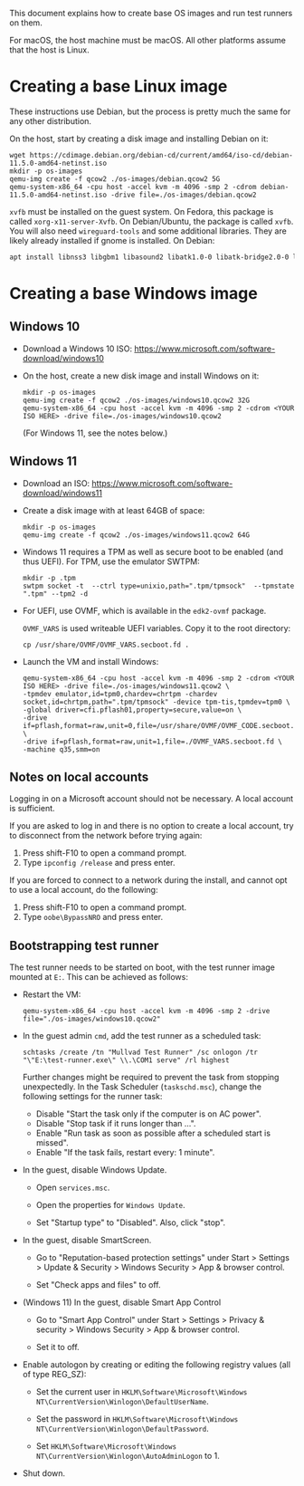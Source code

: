 This document explains how to create base OS images and run test runners on them.

For macOS, the host machine must be macOS. All other platforms assume that the host is Linux.

# Creating a base Linux image

These instructions use Debian, but the process is pretty much the same for any other distribution.

On the host, start by creating a disk image and installing Debian on it:

```
wget https://cdimage.debian.org/debian-cd/current/amd64/iso-cd/debian-11.5.0-amd64-netinst.iso
mkdir -p os-images
qemu-img create -f qcow2 ./os-images/debian.qcow2 5G
qemu-system-x86_64 -cpu host -accel kvm -m 4096 -smp 2 -cdrom debian-11.5.0-amd64-netinst.iso -drive file=./os-images/debian.qcow2
```

`xvfb` must be installed on the guest system. On Fedora, this package is called `xorg-x11-server-Xvfb`.
On Debian/Ubuntu, the package is called `xvfb`. You will also need `wireguard-tools` and some
additional libraries. They are likely already installed if gnome is installed. On Debian:

```bash
apt install libnss3 libgbm1 libasound2 libatk1.0-0 libatk-bridge2.0-0 libcups2 libgtk-3-0 wireguard-tools
```

# Creating a base Windows image

## Windows 10

* Download a Windows 10 ISO: https://www.microsoft.com/software-download/windows10

* On the host, create a new disk image and install Windows on it:

    ```
    mkdir -p os-images
    qemu-img create -f qcow2 ./os-images/windows10.qcow2 32G
    qemu-system-x86_64 -cpu host -accel kvm -m 4096 -smp 2 -cdrom <YOUR ISO HERE> -drive file=./os-images/windows10.qcow2
    ```

    (For Windows 11, see the notes below.)

## Windows 11

* Download an ISO: https://www.microsoft.com/software-download/windows11

* Create a disk image with at least 64GB of space:

    ```
    mkdir -p os-images
    qemu-img create -f qcow2 ./os-images/windows11.qcow2 64G
    ```

* Windows 11 requires a TPM as well as secure boot to be enabled (and thus UEFI). For TPM, use the
  emulator SWTPM:

    ```
    mkdir -p .tpm
    swtpm socket -t  --ctrl type=unixio,path=".tpm/tpmsock"  --tpmstate ".tpm" --tpm2 -d
    ```

* For UEFI, use OVMF, which is available in the `edk2-ovmf` package.

  `OVMF_VARS` is used writeable UEFI variables. Copy it to the root directory:

  ```
  cp /usr/share/OVMF/OVMF_VARS.secboot.fd .
  ```

* Launch the VM and install Windows:

  ```
  qemu-system-x86_64 -cpu host -accel kvm -m 4096 -smp 2 -cdrom <YOUR ISO HERE> -drive file=./os-images/windows11.qcow2 \
  -tpmdev emulator,id=tpm0,chardev=chrtpm -chardev socket,id=chrtpm,path=".tpm/tpmsock" -device tpm-tis,tpmdev=tpm0 \
  -global driver=cfi.pflash01,property=secure,value=on \
  -drive if=pflash,format=raw,unit=0,file=/usr/share/OVMF/OVMF_CODE.secboot.fd,readonly=on \
  -drive if=pflash,format=raw,unit=1,file=./OVMF_VARS.secboot.fd \
  -machine q35,smm=on
  ```

## Notes on local accounts

Logging in on a Microsoft account should not be necessary. A local account is sufficient.

If you are asked to log in and there is no option to create a local account, try to disconnect
from the network before trying again:

1. Press shift-F10 to open a command prompt.
1. Type `ipconfig /release` and press enter.

If you are forced to connect to a network during the install, and cannot opt to use a local account,
do the following:

1. Press shift-F10 to open a command prompt.
1. Type `oobe\BypassNRO` and press enter.

## Bootstrapping test runner

The test runner needs to be started on boot, with the test runner image mounted at `E:`.
This can be achieved as follows:

* Restart the VM:

    ```
    qemu-system-x86_64 -cpu host -accel kvm -m 4096 -smp 2 -drive file="./os-images/windows10.qcow2"
    ```

* In the guest admin `cmd`, add the test runner as a scheduled task:

    ```
    schtasks /create /tn "Mullvad Test Runner" /sc onlogon /tr "\"E:\test-runner.exe\" \\.\COM1 serve" /rl highest
    ```

    Further changes might be required to prevent the task from stopping unexpectedly. In the
    Task Scheduler (`taskschd.msc`), change the following settings for the runner task:

    * Disable "Start the task only if the computer is on AC power".
    * Disable "Stop task if it runs longer than ...".
    * Enable "Run task as soon as possible after a scheduled start is missed".
    * Enable "If the task fails, restart every: 1 minute".

* In the guest, disable Windows Update.

    * Open `services.msc`.

    * Open the properties for `Windows Update`.

    * Set "Startup type" to "Disabled". Also, click "stop".

* In the guest, disable SmartScreen.

    * Go to "Reputation-based protection settings" under
      Start > Settings > Update & Security > Windows Security > App & browser control.

    * Set "Check apps and files" to off.

* (Windows 11) In the guest, disable Smart App Control

    * Go to "Smart App Control" under
      Start > Settings > Privacy & security > Windows Security > App & browser control.

    * Set it to off.

* Enable autologon by creating or editing the following registry values (all of type REG_SZ):

    * Set the current user in
      `HKLM\Software\Microsoft\Windows NT\CurrentVersion\Winlogon\DefaultUserName`.

    * Set the password in
      `HKLM\Software\Microsoft\Windows NT\CurrentVersion\Winlogon\DefaultPassword`.

    * Set `HKLM\Software\Microsoft\Windows NT\CurrentVersion\Winlogon\AutoAdminLogon` to 1.

* Shut down.
